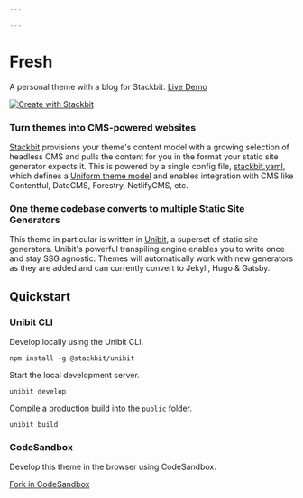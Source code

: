 ```yaml
---

---
```

# Fresh

A personal theme with a blog for Stackbit. [Live Demo](https://themes.stackbit.com/demos/fresh)

[![Create with Stackbit](https://assets.stackbit.com/badge/create-with-stackbit.svg)](https://app.stackbit.com/create?theme=https://github.com/stackbithq/stackbit-theme-fresh)

### Turn themes into CMS-powered websites

[Stackbit](https://www.stackbit.com/) provisions your theme's content model with a growing selection of headless CMS and pulls the content for you in the format your static site generator expects it. This is powered by a single config file, [stackbit.yaml](https://docs.stackbit.com/uniform/stackbit-yaml/), which defines a [Uniform theme model](https://docs.stackbit.com/uniform/) and enables integration with CMS like Contentful, DatoCMS, Forestry, NetlifyCMS, etc.

### One theme codebase converts to multiple Static Site Generators

This theme in particular is written in [Unibit](https://docs.stackbit.com/unibit/), a superset of static site generators. Unibit's powerful transpiling engine enables you to write once and stay SSG agnostic. Themes will automatically work with new generators as they are added and can currently convert to Jekyll, Hugo & Gatsby.

## Quickstart

### Unibit CLI

Develop locally using the Unibit CLI. 

```
npm install -g @stackbit/unibit
```

Start the local development server. 

```
unibit develop
```

Compile a production build into the `public` folder.

```
unibit build
```

### CodeSandbox

Develop this theme in the browser using CodeSandbox.

[Fork in CodeSandbox](https://codesandbox.io/s/github/stackbithq/stackbit-theme-fresh)